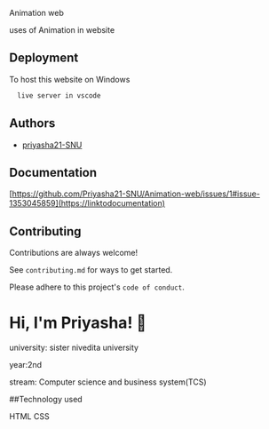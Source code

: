 
Animation web



uses of Animation in website 

## Deployment

To host this website on Windows

```bash
  live server in vscode
```


## Authors

- [priyasha21-SNU]("https://github.com/Priyasha21-SNU")


## Documentation

[https://github.com/Priyasha21-SNU/Animation-web/issues/1#issue-1353045859](https://linktodocumentation)


## Contributing

Contributions are always welcome!

See `contributing.md` for ways to get started.

Please adhere to this project's `code of conduct`.


# Hi, I'm Priyasha! 👋
university: sister nivedita university 

year:2nd 

stream: Computer science and business system(TCS)





##Technology used

HTML
CSS

